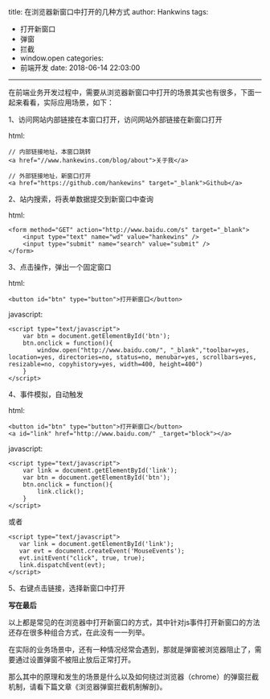 title: 在浏览器新窗口中打开的几种方式
author: Hankwins
tags:
  - 打开新窗口
  - 弹窗
  - 拦截
  - window.open
categories:
  - 前端开发
date: 2018-06-14 22:03:00
---
在前端业务开发过程中，需要从浏览器新窗口中打开的场景其实也有很多，下面一起来看看，实际应用场景，如下：

1、访问网站内部链接在本窗口打开，访问网站外部链接在新窗口打开

html:

```
// 内部链接地址，本窗口跳转
<a href="//www.hankewins.com/blog/about">关于我</a>
```

```
// 外部链接地址，新窗口打开
<a href="https://github.com/hankewins" target="_blank">Github</a>
```

2、站内搜索，将表单数据提交到新窗口中查询

html:

```
<form method="GET" action="http://www.baidu.com/s" target="_blank">
    <input type="text" name="wd" value="hankewins" />
    <input type="submit" name="search" value="submit" />
</form>
```

3、点击操作，弹出一个固定窗口

html:

```
<button id="btn" type="button">打开新窗口</button>
```

javascript:

```
<script type="text/javascript">
    var btn = document.getElementById('btn');
    btn.onclick = function(){
        window.open("http://www.baidu.com/", "_blank","toolbar=yes, location=yes, directories=no, status=no, menubar=yes, scrollbars=yes, resizable=no, copyhistory=yes, width=400, height=400")
    }
</script>
```

4、事件模拟，自动触发

html:

```
<button id="btn" type="button">打开新窗口</button>
<a id="link" href="http://www.baidu.com/" _target="block"></a>
```

javascript:

```
<script type="text/javascript">
    var link = document.getElementById('link');
    var btn = document.getElementById('btn');
    btn.onclick = function(){
        link.click();
    }
</script>
```

或者

```
<script type="text/javascript">
   var link = document.getElementById('link');
   var evt = document.createEvent('MouseEvents');
   evt.initEvent("click", true, true);
   link.dispatchEvent(evt);
</script>
```

5、右键点击链接，选择新窗口中打开

**写在最后**

以上都是常见的在浏览器中打开新窗口的方式，其中针对js事件打开新窗口的方法还存在很多种组合方式，在此没有一一列举。

在实际的业务场景中，还有一种情况经常会遇到，那就是弹窗被浏览器阻止了，需要通过设置弹窗不被阻止放后正常打开。

那么其中的原理和发生的场景是什么以及如何绕过浏览器（chrome）的弹窗拦截机制，请看下篇文章《浏览器弹窗拦截机制解剖》。

